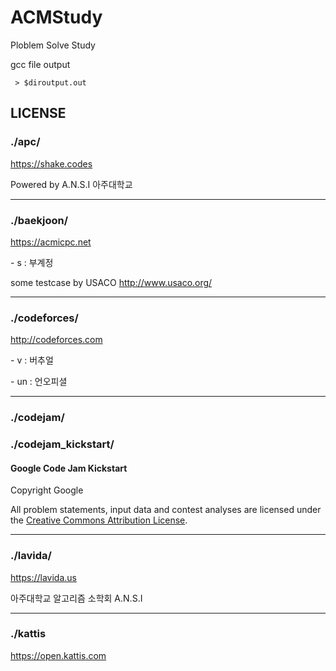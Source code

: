 # ACMStudy
Ploblem Solve Study

gcc file output
```
 > $diroutput.out
```


## LICENSE
### ./apc/
https://shake.codes

Powered by A.N.S.I 아주대학교

---
### ./baekjoon/
https://acmicpc.net

\- s : 부계정

some testcase by USACO
http://www.usaco.org/

---
### ./codeforces/
http://codeforces.com

\- v : 버추얼

\- un : 언오피셜

---
### ./codejam/
### ./codejam_kickstart/
#### Google Code Jam Kickstart
Copyright Google

All problem statements, input data and contest analyses are licensed under the [Creative Commons Attribution License](http://creativecommons.org/licenses/by/3.0/).

---
### ./lavida/
https://lavida.us

아주대학교 알고리즘 소학회 A.N.S.I

---
### ./kattis
https://open.kattis.com

